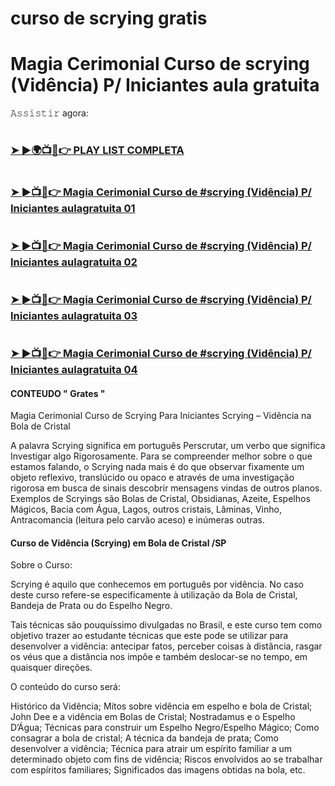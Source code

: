 #  curso de scrying gratis 
#  Magia Cerimonial Curso de scrying (Vidência) P/ Iniciantes aula gratuita 

𝙰𝚜𝚜𝚒𝚜𝚝𝚒𝚛 agora:

# <h3><a href="https://www.youtube.com/watch?v=Nfwoh5qxHH8&list=PLalN_lGmhQh_TeDafKrRWvHckqhM7incq">➤ ►🌍📺📱👉 PLAY LIST COMPLETA</a></h3>

# <h3><a href="https://www.youtube.com/watch?v=Nfwoh5qxHH8">➤ ►📺📱👉 Magia Cerimonial Curso de #scrying (Vidência) P/ Iniciantes aulagratuita 01 </a></h3>

# <h3><a href="https://www.youtube.com/watch?v=nKW0DJjxK-Q">➤ ►📺📱👉 Magia Cerimonial Curso de #scrying (Vidência) P/ Iniciantes aulagratuita 02 </a></h3>

# <h3><a href="https://www.youtube.com/watch?v=SGD9TgOK0Rc">➤ ►📺📱👉 Magia Cerimonial Curso de #scrying (Vidência) P/ Iniciantes aulagratuita 03 </a></h3>

# <h3><a href="https://www.youtube.com/watch?v=MyCmyB-28Ww">➤ ►📺📱👉 Magia Cerimonial Curso de #scrying (Vidência) P/ Iniciantes aulagratuita 04 </a></h3>



#### CONTEUDO " Grates " ####
Magia Cerimonial Curso de Scrying Para Iniciantes 
Scrying – Vidência na Bola de Cristal


A  palavra  Scrying  significa  em  português  Perscrutar,  um  verbo  que  significa  Investigar algo  Rigorosamente.  Para  se  compreender  melhor  sobre  o  que  estamos  falando,  o Scrying  nada  mais  é  do  que  observar  fixamente  um  objeto  reflexivo,  translúcido  ou opaco e através de uma investigação rigorosa em busca de sinais descobrir mensagens vindas de outros planos. 
Exemplos de Scryings são Bolas de Cristal, Obsidianas, Azeite, Espelhos    Mágicos,    Bacia    com    Água,    Lagos,    outros    cristais,    Lâminas,    Vinho, Antracomancia (leitura  pelo carvão aceso) e  inúmeras outras. 

#### Curso de Vidência (Scrying) em Bola de Cristal /SP  ####

Sobre o Curso:

Scrying é aquilo que conhecemos em português por vidência. No caso deste curso refere-se especificamente à utilização da Bola de Cristal, Bandeja de Prata ou do Espelho Negro.

Tais técnicas são pouquíssimo divulgadas no Brasil, e este curso tem como objetivo trazer ao estudante técnicas que este pode se utilizar para desenvolver a vidência: antecipar fatos, perceber coisas à distância, rasgar os véus que a distância nos impõe e também deslocar-se no tempo, em quaisquer direções.

O conteúdo do curso será:

Histórico da Vidência;
Mitos sobre vidência em espelho e bola de Cristal;
John Dee e a vidência em Bolas de Cristal;
Nostradamus e o Espelho D’Água;
Técnicas para construir um Espelho Negro/Espelho Mágico;
Como consagrar a bola de cristal;
A técnica da bandeja de prata;
Como desenvolver a vidência;
Técnica para atrair um espírito familiar a um determinado objeto com fins de vidência;
Riscos envolvidos ao se trabalhar com espíritos familiares;
Significados das imagens obtidas na bola, etc.

